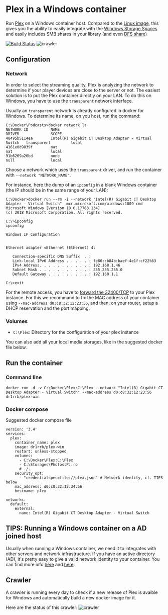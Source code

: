# Plex in a Windows container
Run [Plex](https://plex.tv/) on a Windows container host.
Compared to the [Linux image](https://github.com/plexinc/pms-docker/blob/master/README.md), 
this gives you the ability to easily integrate with the [Windows Storage Spaces](https://docs.microsoft.com/en-us/windows-server/storage/storage-spaces/overview)
and easily includes SMB shares in your library (and even [DFS share](https://docs.microsoft.com/en-us/windows/win32/dfs/distributed-file-system-dfs-functions))

[![Build Status](https://dev.azure.com/dr1rrb/docker-plex-win/_apis/build/status/dr1rrb.docker-plex-win?branchName=master)](https://dev.azure.com/dr1rrb/docker-plex-win/_build/latest?definitionId=1&branchName=master)
![crawler](https://healthchecks.io/badge/5d6ba759-a8f6-471e-994e-0498930dd48c/GALn9f76/crawler.svg "crawler")

## Configuration
### Network
In order to select the streaming quality, Plex is analyzing the network to determine if your player devices are close to the server or not.
The easiest solution is to put the Plex container directly on your LAN. To do this on Windows, you have to use the `transparent`
network interface.

Usually an `transparent` network is already configured in docker for Windows. To determine its name, on you host, run the command:

```
C:\Docker\Podcasts>docker network ls
NETWORK ID          NAME                                                   DRIVER              SCOPE
48495b5114ea        Intel(R) Gigabit CT Desktop Adapter - Virtual Switch   transparent         local
4161e0d9839f        nat                                                    nat                 local
91b6269a26bd        none                                                   null                local
```

Choose a network which uses the `transparent` driver, and run the container with `--network "NETWORK_NAME"`.

For instance, here the dump of an `ipconfig` in a blank Windows container (the IP should be in the same range of your LAN):
```
C:\Docker>docker run --rm -i --network "Intel(R) Gigabit CT Desktop Adapter - Virtual Switch"  mcr.microsoft.com/windows:1809 cmd
Microsoft Windows [Version 10.0.17763.134]
(c) 2018 Microsoft Corporation. All rights reserved.

C:\>ipconfig
ipconfig

Windows IP Configuration


Ethernet adapter vEthernet (Ethernet) 4:

   Connection-specific DNS Suffix  . : 
   Link-local IPv6 Address . . . . . : fe80::b84b:baef:4e1f:cf22%63
   IPv4 Address. . . . . . . . . . . : 192.168.1.46
   Subnet Mask . . . . . . . . . . . : 255.255.255.0
   Default Gateway . . . . . . . . . : 192.168.1.1

C:\>exit
```

For the remote access, you have to [forward the 32400/TCP](https://support.plex.tv/articles/200931138-troubleshooting-remote-access/)
to your Plex instance. For this we recommand to fix the MAC address of your container using `--mac-address d0:c8:32:12:23:56`,
and then, on your router, setup a DHCP reservation and the port mapping.

### Volumes
* `C:\Plex`: Directory for the configuration of your plex instance

You can also add all your local media storages, like in the suggested docker file below.

## Run the container
### Command line
```
docker run -d -v C:\Docker\Plex:C:\Plex --network "Intel(R) Gigabit CT Desktop Adapter - Virtual Switch" --mac-address d0:c8:32:12:23:56 dr1rrb/plex-win
```

### Docker compose
Suggested docker compose file
```
version: '3.4'
services:
  plex:
    container_name: plex
    image: dr1rrb/plex-win
    restart: unless-stopped
    volumes:
      - C:\Docker\Plex:C:\Plex
      - C:\Storages\Photos:P::ro
	  # ./.
    security_opt: 
      - "credentialspec=file://plex.json" # Network identity, cf. TIPS below
    mac_address: d0:c8:32:12:34:56
    hostname: plex

networks:
  default:
    external:
      name: Intel(R) Gigabit CT Desktop Adapter - Virtual Switch
```

## TIPS: Running a Windows container on a AD joined host
Usually when running a Windows container, we need it to integrates with other servers and network infrastructure.
If you have an active directory (AD), it's pretty easy to give a valid network identity to your container.
You can find more info [here](https://docs.microsoft.com/en-us/virtualization/windowscontainers/manage-containers/manage-serviceaccounts)
and [here](https://artisticcheese.wordpress.com/2017/09/09/enabling-integrated-windows-authentication-in-windows-docker-container/).

## Crawler
A crawler is running every day to check if a new release of Plex is avaible for Windows and automatically build a new docker image for it. 

Here are the status of this crawler: ![crawler](https://healthchecks.io/badge/5d6ba759-a8f6-471e-994e-0498930dd48c/GALn9f76/crawler.svg "crawler")

